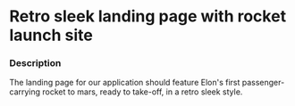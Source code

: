 # Retro sleek landing page with rocket launch site

### Description
The landing page for our application should feature Elon's first passenger-carrying rocket to mars, ready to take-off, in a retro sleek style.